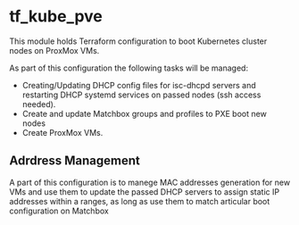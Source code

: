 # tf_kube_pve

This module holds Terraform configuration to boot Kubernetes cluster nodes on
ProxMox VMs.

As part of this configuration the following tasks will be managed:

- Creating/Updating DHCP config files for isc-dhcpd servers and restarting
  DHCP systemd services on passed nodes (ssh access needed).
- Create and update Matchbox groups and profiles to PXE boot new nodes
- Create ProxMox VMs.

## Adrdress Management

A part of this configuration is to manege MAC addresses generation for new
VMs and use them to update the passed DHCP servers to assign static IP
addresses within a ranges, as long as use them to match articular boot
configuration on Matchbox
